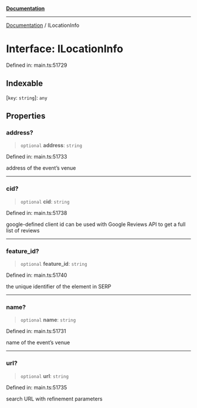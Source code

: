 [**Documentation**](../README.md)

***

[Documentation](../README.md) / ILocationInfo

# Interface: ILocationInfo

Defined in: main.ts:51729

## Indexable

\[`key`: `string`\]: `any`

## Properties

### address?

> `optional` **address**: `string`

Defined in: main.ts:51733

address of the event’s venue

***

### cid?

> `optional` **cid**: `string`

Defined in: main.ts:51738

google-defined client id
can be used with Google Reviews API to get a full list of reviews

***

### feature\_id?

> `optional` **feature\_id**: `string`

Defined in: main.ts:51740

the unique identifier of the element in SERP

***

### name?

> `optional` **name**: `string`

Defined in: main.ts:51731

name of the event’s venue

***

### url?

> `optional` **url**: `string`

Defined in: main.ts:51735

search URL with refinement parameters
